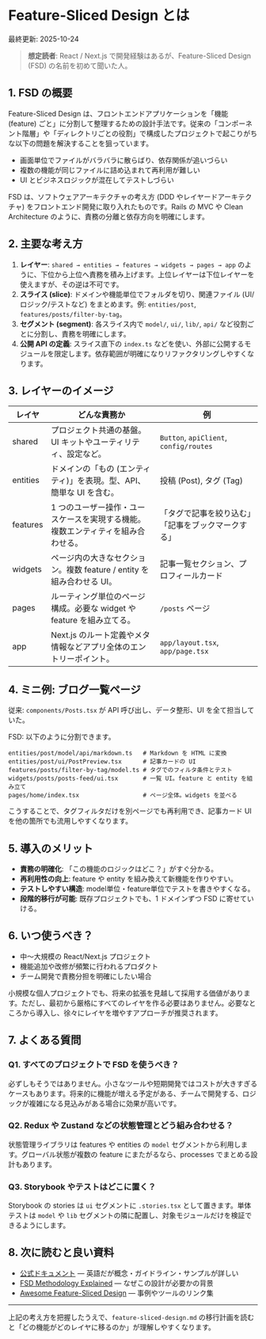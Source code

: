 # Feature-Sliced Design とは

最終更新: 2025-10-24

> **想定読者**: React / Next.js で開発経験はあるが、Feature-Sliced Design (FSD) の名前を初めて聞いた人。

## 1. FSD の概要

Feature-Sliced Design は、フロントエンドアプリケーションを「機能 (feature) ごと」に分割して整理するための設計手法です。従来の「コンポーネント階層」や「ディレクトリごとの役割」で構成したプロジェクトで起こりがちな以下の問題を解決することを狙っています。

- 画面単位でファイルがバラバラに散らばり、依存関係が追いづらい
- 複数の機能が同じファイルに詰め込まれて再利用が難しい
- UI とビジネスロジックが混在してテストしづらい

FSD は、ソフトウェアアーキテクチャの考え方 (DDD やレイヤードアーキテクチャ) をフロントエンド開発に取り入れたものです。Rails の MVC や Clean Architecture のように、責務の分離と依存方向を明確にします。

## 2. 主要な考え方

1. **レイヤー**: `shared → entities → features → widgets → pages → app` のように、下位から上位へ責務を積み上げます。上位レイヤーは下位レイヤーを使えますが、その逆は不可です。
2. **スライス (slice)**: ドメインや機能単位でフォルダを切り、関連ファイル (UI/ロジック/テストなど) をまとめます。例: `entities/post`, `features/posts/filter-by-tag`。
3. **セグメント (segment)**: 各スライス内で `model/`, `ui/`, `lib/`, `api/` など役割ごとに分割し、責務を明確にします。
4. **公開 API の定義**: スライス直下の `index.ts` などを使い、外部に公開するモジュールを限定します。依存範囲が明確になりリファクタリングしやすくなります。

## 3. レイヤーのイメージ

| レイヤ   | どんな責務か                                                                     | 例                                                 |
| -------- | -------------------------------------------------------------------------------- | -------------------------------------------------- |
| shared   | プロジェクト共通の基盤。UI キットやユーティリティ、設定など。                    | `Button`, `apiClient`, `config/routes`             |
| entities | ドメインの「もの (エンティティ)」を表現。型、API、簡単な UI を含む。             | 投稿 (Post), タグ (Tag)                            |
| features | 1 つのユーザー操作・ユースケースを実現する機能。複数エンティティを組み合わせる。 | 「タグで記事を絞り込む」「記事をブックマークする」 |
| widgets  | ページ内の大きなセクション。複数 feature / entity を組み合わせる UI。            | 記事一覧セクション、プロフィールカード             |
| pages    | ルーティング単位のページ構成。必要な widget や feature を組み立てる。            | `/posts` ページ                                    |
| app      | Next.js のルート定義やメタ情報などアプリ全体のエントリーポイント。               | `app/layout.tsx`, `app/page.tsx`                   |

## 4. ミニ例: ブログ一覧ページ

従来: `components/Posts.tsx` が API 呼び出し、データ整形、UI を全て担当していた。

FSD: 以下のように分割できます。

```
entities/post/model/api/markdown.ts   # Markdown を HTML に変換
entities/post/ui/PostPreview.tsx      # 記事カードの UI
features/posts/filter-by-tag/model.ts # タグでのフィルタ条件とテスト
widgets/posts/posts-feed/ui.tsx       # 一覧 UI。feature と entity を組み立て
pages/home/index.tsx                  # ページ全体。widgets を並べる
```

こうすることで、タグフィルタだけを別ページでも再利用でき、記事カード UI を他の箇所でも流用しやすくなります。

## 5. 導入のメリット

- **責務の明確化**: 「この機能のロジックはどこ？」がすぐ分かる。
- **再利用性の向上**: feature や entity を組み換えて新機能を作りやすい。
- **テストしやすい構造**: model単位・feature単位でテストを書きやすくなる。
- **段階的移行が可能**: 既存プロジェクトでも、1 ドメインずつ FSD に寄せていける。

## 6. いつ使うべき？

- 中〜大規模の React/Next.js プロジェクト
- 機能追加や改修が頻繁に行われるプロダクト
- チーム開発で責務分担を明確にしたい場合

小規模な個人プロジェクトでも、将来の拡張を見越して採用する価値があります。ただし、最初から厳格にすべてのレイヤを作る必要はありません。必要なところから導入し、徐々にレイヤを増やすアプローチが推奨されます。

## 7. よくある質問

### Q1. すべてのプロジェクトで FSD を使うべき？

必ずしもそうではありません。小さなツールや短期開発ではコストが大きすぎるケースもあります。将来的に機能が増える予定がある、チームで開発する、ロジックが複雑になる見込みがある場合に効果が高いです。

### Q2. Redux や Zustand などの状態管理とどう組み合わせる？

状態管理ライブラリは features や entities の `model` セグメントから利用します。グローバル状態が複数の feature にまたがるなら、processes でまとめる設計もあります。

### Q3. Storybook やテストはどこに置く？

Storybook の stories は `ui` セグメントに `.stories.tsx` として置きます。単体テストは `model` や `lib` セグメントの隣に配置し、対象モジュールだけを検証できるようにします。

## 8. 次に読むと良い資料

- [公式ドキュメント](https://feature-sliced.design/) — 英語だが概念・ガイドライン・サンプルが詳しい
- [FSD Methodology Explained](https://feature-sliced.design/docs/get-started/motivation) — なぜこの設計が必要かの背景
- [Awesome Feature-Sliced Design](https://github.com/feature-sliced/awesome) — 事例やツールのリンク集

---

上記の考え方を把握したうえで、`feature-sliced-design.md` の移行計画を読むと「どの機能がどのレイヤに移るのか」が理解しやすくなります。
